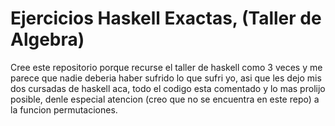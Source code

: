 # Ejercicios Haskell Exactas, (Taller de Algebra)

Cree este repositorio porque recurse el taller de haskell como 3 veces y me parece que nadie deberia haber sufrido lo que sufri yo, asi que les dejo mis dos cursadas de haskell aca, todo el codigo esta comentado y lo mas prolijo posible, denle especial atencion (creo que no se encuentra en este repo) a la funcion permutaciones.


